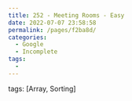```yaml
---
title: 252 - Meeting Rooms - Easy
date: 2022-07-07 23:58:58
permalink: /pages/f2ba8d/
categories:
  - Google
  - Incomplete
tags:
  - 
---
```

tags: [Array, Sorting]